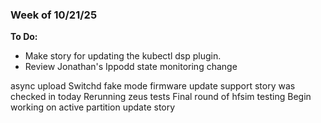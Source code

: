 ### Week of 10/21/25

**To Do:**
- Make story for updating the kubectl dsp plugin.
- Review Jonathan's Ippodd state monitoring change

async upload
Switchd fake mode firmware update support story was checked in today
Rerunning zeus tests
Final round of hfsim testing
Begin working on active partition update story